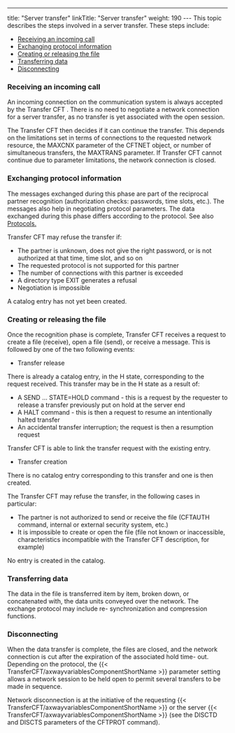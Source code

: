 ---
title: "Server  transfer"
linkTitle: "Server transfer"
weight: 190
--- This topic describes the steps involved in a server transfer. These
steps include:

- [Receiving
    an incoming call](#Receiving_an_incoming_call)
- [Exchanging
    protocol information](#Exchanging_protocol_information)
- [Creating
    or releasing the file](#Creating_or_releasing_the_file)
- [Transferring
    data](#Transferring_data)
- [Disconnecting](#Disconnecting)

<span id="Receiving_an_incoming_call"></span>

### Receiving an incoming call

An incoming connection on the communication system is always accepted
by the Transfer CFT . There is no need to negotiate a network connection
for a server transfer, as no transfer is yet associated with the open
session.

The Transfer CFT then decides if it can continue the transfer. This depends
on the limitations set in terms of connections to the requested network
resource, the MAXCNX parameter of the CFTNET object, or number of simultaneous
transfers, the MAXTRANS parameter. If Transfer CFT cannot continue due
to parameter limitations, the network connection is closed.

<span id="Exchanging_protocol_information"></span>

### Exchanging protocol information

The messages exchanged during this phase are part of the reciprocal
partner recognition (authorization checks: passwords, time slots, etc.).
The messages also help in negotiating protocol parameters. The data exchanged
during this phase differs according to the protocol. See also [Protocols.](../../../protocols_start_here)

Transfer CFT may refuse the transfer if:

- The partner is
    unknown, does not give the right password, or is not authorized at that
    time, time slot, and so on
- The requested protocol
    is not supported for this partner
- The number of connections
    with this partner is exceeded
- A directory type
    EXIT generates a refusal
- Negotiation is
    impossible

A catalog entry has not yet been created.

<span id="Creating_or_releasing_the_file"></span>

### Creating or releasing the file

Once the recognition phase is complete, Transfer CFT receives a request
to create a file (receive), open a file (send), or receive a message.
This is followed by one of the two following events:

- Transfer release

There is already a catalog entry, in the H state,
corresponding to the request received. This transfer may be in the H state
as a result of:

- A SEND ...
    STATE=HOLD command - this is a request by the requester to release a transfer
    previously put on hold at the server end
- A HALT command - this is then a request to resume an intentionally halted transfer
- An accidental
    transfer interruption; the request is then a resumption request

Transfer CFT is able to link the transfer request
with the existing entry.

- Transfer creation

There is no catalog entry corresponding to this transfer
and one is then created.

The Transfer CFT may refuse the transfer,
in the following cases in particular:

- The partner
    is not authorized to send or receive the file (CFTAUTH command, internal
    or external security system, etc.)
- It is impossible
    to create or open the file (file not known or inaccessible, characteristics
    incompatible with the Transfer CFT description, for example)

No entry is created in the catalog.

<span id="Transferring_data"></span>

### Transferring data

The data in the file is transferred item by item, broken down, or concatenated
with, the data units conveyed over the network. The exchange protocol
may include re- synchronization and compression functions.

<span id="Disconnecting"></span>

### Disconnecting

When the data transfer is complete, the files are closed, and the network
connection is cut after the expiration of the associated hold time- out.
Depending on the protocol, the {{< TransferCFT/axwayvariablesComponentShortName  >}} parameter setting allows a network
session to be held open to permit several transfers to be made in sequence.

Network disconnection is at the initiative of the requesting {{< TransferCFT/axwayvariablesComponentShortName  >}}
or the server {{< TransferCFT/axwayvariablesComponentShortName  >}} (see the DISCTD and DISCTS parameters of the CFTPROT
command).
